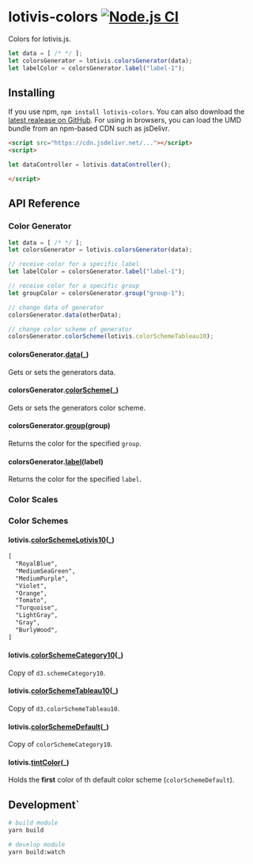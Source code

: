 # lotivis-colors [![Node.js CI](https://github.com/lukasdanckwerth/lotivis-colors/actions/workflows/node.js.yml/badge.svg?branch=main)](https://github.com/lukasdanckwerth/lotivis-colors/actions/workflows/node.js.yml)

Colors for lotivis.js.

```js
let data = [ /* */ ];
let colorsGenerator = lotivis.colorsGenerator(data);
let labelColor = colorsGenerator.label("label-1");
```

## Installing

If you use npm, `npm install lotivis-colors`. You can also download the [latest realease on GitHub](https://github.com/lukasdanckwerth/lotivis-colors/releases/latest). For using in browsers, you can load the UMD bundle from an npm-based CDN such as jsDelivr.

```html
<script src="https://cdn.jsdelivr.net/..."></script>
<script>

let dataController = lotivis.dataController();

</script>

```

## API Reference

### Color Generator

```js
let data = [ /* */ ];
let colorsGenerator = lotivis.colorsGenerator(data);

// receive color for a specific label
let labelColor = colorsGenerator.label("label-1");

// receive color for a specific group
let groupColor = colorsGenerator.group("group-1");

// change data of generator
colorsGenerator.data(otherData);

// change color scheme of generator
colorsGenerator.colorScheme(lotivis.colorSchemeTableau10);
```

#### colorsGenerator.**[data](./src/generator.js)**(_)

Gets or sets the generators data.

#### colorsGenerator.**[colorScheme](./src/generator.js)**(_)

Gets or sets the generators color scheme.

#### colorsGenerator.**[group](./src/generator.js)**(group)

Returns the color for the specified `group`.

#### colorsGenerator.**[label](./src/generator.js)**(label)

Returns the color for the specified `label`.

### Color Scales

### Color Schemes

#### lotivis.**[colorSchemeLotivis10](./src/schemes.js)**(_)

```html
[
  "RoyalBlue",
  "MediumSeaGreen",
  "MediumPurple",
  "Violet",
  "Orange",
  "Tomato",
  "Turquoise",
  "LightGray",
  "Gray",
  "BurlyWood",
]
```

#### lotivis.**[colorSchemeCategory10](./src/schemes.js)**(_)

Copy of `d3.schemeCategory10`.

#### lotivis.**[colorSchemeTableau10](./src/schemes.js)**(_)

Copy of `d3.colorSchemeTableau10`.

#### lotivis.**[colorSchemeDefault](./src/schemes.js)**(_)

Copy of `colorSchemeCategory10`.

#### lotivis.**[tintColor](./src/schemes.js)**(_)

Holds the __first__ color of th default color scheme (`colorSchemeDefault`).

## Development`

```bash
# build module
yarn build

# develop module
yarn build:watch
```